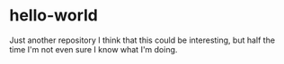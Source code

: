 # hello-world
Just another repository
I think that this could be interesting, but half the time I'm not even sure I know what I'm doing.
